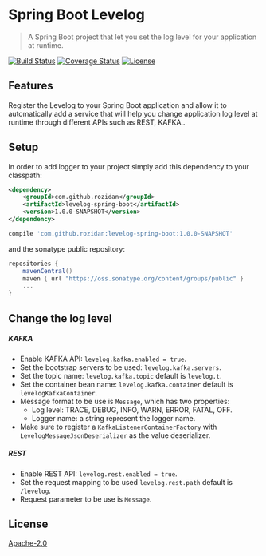 # Spring Boot Levelog
> A Spring Boot project that let you set the log level for your application at runtime.

[![Build Status](https://travis-ci.org/rozidan/levelog-spring-boot.svg?branch=master)](https://travis-ci.org/rozidan/levelog-spring-boot)
[![Coverage Status](https://coveralls.io/repos/github/rozidan/levelog-spring-boot/badge.svg?branch=master)](https://coveralls.io/github/rozidan/levelog-spring-boot?branch=master)
[![License](http://img.shields.io/:license-apache-brightgreen.svg)](http://www.apache.org/licenses/LICENSE-2.0.html)

## Features
Register the Levelog to your Spring Boot application and allow it to automatically add a
service that will help you change application log level at runtime through different APIs such as REST, KAFKA..

## Setup

In order to add logger to your project simply add this dependency to your classpath:

```xml
<dependency>
    <groupId>com.github.rozidan</groupId>
    <artifactId>levelog-spring-boot</artifactId>
    <version>1.0.0-SNAPSHOT</version>
</dependency>
```

```groovy
compile 'com.github.rozidan:levelog-spring-boot:1.0.0-SNAPSHOT'
```

and the sonatype public repository:


```groovy
repositories {
    mavenCentral()
    maven { url "https://oss.sonatype.org/content/groups/public" }
    ...
}
```

## Change the log level
##### KAFKA
* Enable KAFKA API: `levelog.kafka.enabled = true`.
* Set the bootstrap servers to be used: `levelog.kafka.servers`.
* Set the topic name: `levelog.kafka.topic` default is `levelog.t`.
* Set the container bean name: `levelog.kafka.container` default is `levelogKafkaContainer`.
* Message format to be use is `Message`, which has two properties:
    * Log level: TRACE, DEBUG, INFO, WARN, ERROR, FATAL, OFF.
    * Logger name: a string represent the logger name.
* Make sure to register a `KafkaListenerContainerFactory` with `LevelogMessageJsonDeserializer` as the value deserializer.



##### REST
* Enable REST API: `levelog.rest.enabled = true`.
* Set the request mapping to be used `levelog.rest.path` default is `/levelog`.
* Request parameter to be use is `Message`.

## License

[Apache-2.0](http://www.apache.org/licenses/LICENSE-2.0)
